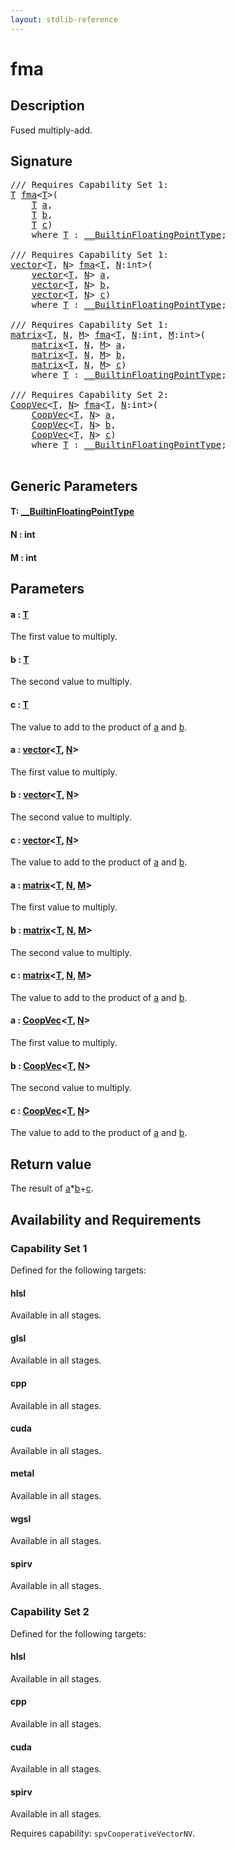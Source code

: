 ```yaml
---
layout: stdlib-reference
---
```


# fma

## Description

Fused multiply-add.



## Signature 

<pre>
/// Requires Capability Set 1:
<a href="fma#typeparam-T" class="code_type">T</a> <a href="fma">fma</a>&lt;<a href="fma#typeparam-T" class="code_type">T</a>&gt;(
    <a href="fma#typeparam-T" class="code_type">T</a> <a href="fma#decl-a" class="code_param">a</a>,
    <a href="fma#typeparam-T" class="code_type">T</a> <a href="fma#decl-b" class="code_param">b</a>,
    <a href="fma#typeparam-T" class="code_type">T</a> <a href="fma#decl-c" class="code_param">c</a>)
    <span class='code_keyword'>where</span> <a href="fma#typeparam-T" class="code_type">T</a> : <a href="../interfaces/0_builtinfloatingpointtype-029hm/index" class="code_type">__BuiltinFloatingPointType</a>;

/// Requires Capability Set 1:
<a href="../types/vector/index" class="code_type">vector</a>&lt;<a href="fma#typeparam-T" class="code_type">T</a>, <a href="fma#decl-N" class="code_var">N</a>&gt; <a href="fma">fma</a>&lt;<a href="fma#typeparam-T" class="code_type">T</a>, <a href="fma#decl-N" class="code_var">N</a>:<span class="code_keyword">int</span>&gt;(
    <a href="../types/vector/index" class="code_type">vector</a>&lt;<a href="fma#typeparam-T" class="code_type">T</a>, <a href="fma#decl-N" class="code_var">N</a>&gt; <a href="fma#decl-a" class="code_param">a</a>,
    <a href="../types/vector/index" class="code_type">vector</a>&lt;<a href="fma#typeparam-T" class="code_type">T</a>, <a href="fma#decl-N" class="code_var">N</a>&gt; <a href="fma#decl-b" class="code_param">b</a>,
    <a href="../types/vector/index" class="code_type">vector</a>&lt;<a href="fma#typeparam-T" class="code_type">T</a>, <a href="fma#decl-N" class="code_var">N</a>&gt; <a href="fma#decl-c" class="code_param">c</a>)
    <span class='code_keyword'>where</span> <a href="fma#typeparam-T" class="code_type">T</a> : <a href="../interfaces/0_builtinfloatingpointtype-029hm/index" class="code_type">__BuiltinFloatingPointType</a>;

/// Requires Capability Set 1:
<a href="../types/matrix/index" class="code_type">matrix</a>&lt;<a href="fma#typeparam-T" class="code_type">T</a>, <a href="fma#decl-N" class="code_var">N</a>, <a href="fma#decl-M" class="code_var">M</a>&gt; <a href="fma">fma</a>&lt;<a href="fma#typeparam-T" class="code_type">T</a>, <a href="fma#decl-N" class="code_var">N</a>:<span class="code_keyword">int</span>, <a href="fma#decl-M" class="code_var">M</a>:<span class="code_keyword">int</span>&gt;(
    <a href="../types/matrix/index" class="code_type">matrix</a>&lt;<a href="fma#typeparam-T" class="code_type">T</a>, <a href="fma#decl-N" class="code_var">N</a>, <a href="fma#decl-M" class="code_var">M</a>&gt; <a href="fma#decl-a" class="code_param">a</a>,
    <a href="../types/matrix/index" class="code_type">matrix</a>&lt;<a href="fma#typeparam-T" class="code_type">T</a>, <a href="fma#decl-N" class="code_var">N</a>, <a href="fma#decl-M" class="code_var">M</a>&gt; <a href="fma#decl-b" class="code_param">b</a>,
    <a href="../types/matrix/index" class="code_type">matrix</a>&lt;<a href="fma#typeparam-T" class="code_type">T</a>, <a href="fma#decl-N" class="code_var">N</a>, <a href="fma#decl-M" class="code_var">M</a>&gt; <a href="fma#decl-c" class="code_param">c</a>)
    <span class='code_keyword'>where</span> <a href="fma#typeparam-T" class="code_type">T</a> : <a href="../interfaces/0_builtinfloatingpointtype-029hm/index" class="code_type">__BuiltinFloatingPointType</a>;

/// Requires Capability Set 2:
<a href="../types/coopvec-04/index" class="code_type">CoopVec</a>&lt;<a href="fma#typeparam-T" class="code_type">T</a>, <a href="fma#decl-N" class="code_var">N</a>&gt; <a href="fma">fma</a>&lt;<a href="fma#typeparam-T" class="code_type">T</a>, <a href="fma#decl-N" class="code_var">N</a>:<span class="code_keyword">int</span>&gt;(
    <a href="../types/coopvec-04/index" class="code_type">CoopVec</a>&lt;<a href="fma#typeparam-T" class="code_type">T</a>, <a href="fma#decl-N" class="code_var">N</a>&gt; <a href="fma#decl-a" class="code_param">a</a>,
    <a href="../types/coopvec-04/index" class="code_type">CoopVec</a>&lt;<a href="fma#typeparam-T" class="code_type">T</a>, <a href="fma#decl-N" class="code_var">N</a>&gt; <a href="fma#decl-b" class="code_param">b</a>,
    <a href="../types/coopvec-04/index" class="code_type">CoopVec</a>&lt;<a href="fma#typeparam-T" class="code_type">T</a>, <a href="fma#decl-N" class="code_var">N</a>&gt; <a href="fma#decl-c" class="code_param">c</a>)
    <span class='code_keyword'>where</span> <a href="fma#typeparam-T" class="code_type">T</a> : <a href="../interfaces/0_builtinfloatingpointtype-029hm/index" class="code_type">__BuiltinFloatingPointType</a>;

</pre>

## Generic Parameters

####  <a id="typeparam-T"></a>T: [\_\_BuiltinFloatingPointType](../interfaces/0_builtinfloatingpointtype-029hm/index)
####  <a id="decl-N"></a>N  : int
####  <a id="decl-M"></a>M  : int

## Parameters

####  <a id="decl-a"></a>a  : [T](fma#typeparam-T)
The first value to multiply.

####  <a id="decl-b"></a>b  : [T](fma#typeparam-T)
The second value to multiply.

####  <a id="decl-c"></a>c  : [T](fma#typeparam-T)
The value to add to the product of <span class='code'><a href="fma#decl-a" class="code_param">a</a></span> and <span class='code'><a href="fma#decl-b" class="code_param">b</a></span>.

####  <a id="decl-a"></a>a  : [vector](../types/vector/index)\<[T](../types/vector/index#typeparam-T), [N](../types/vector/index#decl-N)\>
The first value to multiply.

####  <a id="decl-b"></a>b  : [vector](../types/vector/index)\<[T](../types/vector/index#typeparam-T), [N](../types/vector/index#decl-N)\>
The second value to multiply.

####  <a id="decl-c"></a>c  : [vector](../types/vector/index)\<[T](../types/vector/index#typeparam-T), [N](../types/vector/index#decl-N)\>
The value to add to the product of <span class='code'><a href="fma#decl-a" class="code_param">a</a></span> and <span class='code'><a href="fma#decl-b" class="code_param">b</a></span>.

####  <a id="decl-a"></a>a  : [matrix](../types/matrix/index)\<[T](), [N](../types/matrix/index#decl-N), [M](../types/matrix/index#decl-M)\>
The first value to multiply.

####  <a id="decl-b"></a>b  : [matrix](../types/matrix/index)\<[T](), [N](../types/matrix/index#decl-N), [M](../types/matrix/index#decl-M)\>
The second value to multiply.

####  <a id="decl-c"></a>c  : [matrix](../types/matrix/index)\<[T](), [N](../types/matrix/index#decl-N), [M](../types/matrix/index#decl-M)\>
The value to add to the product of <span class='code'><a href="fma#decl-a" class="code_param">a</a></span> and <span class='code'><a href="fma#decl-b" class="code_param">b</a></span>.

####  <a id="decl-a"></a>a  : [CoopVec](../types/coopvec-04/index)\<[T](../types/coopvec-04/index#typeparam-T), [N](../types/coopvec-04/index#decl-N)\>
The first value to multiply.

####  <a id="decl-b"></a>b  : [CoopVec](../types/coopvec-04/index)\<[T](../types/coopvec-04/index#typeparam-T), [N](../types/coopvec-04/index#decl-N)\>
The second value to multiply.

####  <a id="decl-c"></a>c  : [CoopVec](../types/coopvec-04/index)\<[T](../types/coopvec-04/index#typeparam-T), [N](../types/coopvec-04/index#decl-N)\>
The value to add to the product of <span class='code'><a href="fma#decl-a" class="code_param">a</a></span> and <span class='code'><a href="fma#decl-b" class="code_param">b</a></span>.


## Return value
The result of <span class='code'><a href="fma#decl-a" class="code_param">a</a>*<a href="fma#decl-b" class="code_param">b</a>+<a href="fma#decl-c" class="code_param">c</a></span>.


## Availability and Requirements

### Capability Set 1

Defined for the following targets:

#### hlsl
Available in all stages.

#### glsl
Available in all stages.

#### cpp
Available in all stages.

#### cuda
Available in all stages.

#### metal
Available in all stages.

#### wgsl
Available in all stages.

#### spirv
Available in all stages.


### Capability Set 2

Defined for the following targets:

#### hlsl
Available in all stages.

#### cpp
Available in all stages.

#### cuda
Available in all stages.

#### spirv
Available in all stages.

Requires capability: `spvCooperativeVectorNV`.


